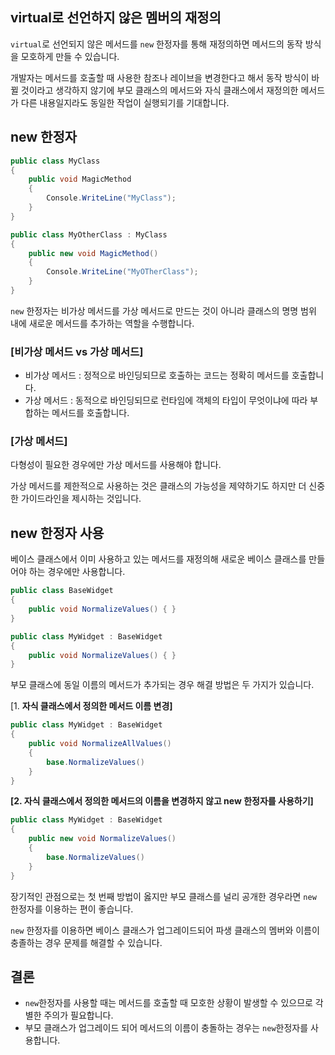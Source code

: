 ## virtual로 선언하지 않은 멤버의 재정의

`virtual`로 선언되지 않은 메서드를 `new` 한정자를 통해 재정의하면 메서드의 동작 방식을 모호하게 만들 수 있습니다.

개발자는 메서드를 호출할 때 사용한 참조나 레이브을 변경한다고 해서 동작 방식이 바뀔 것이라고 생각하지 않기에 부모 클래스의 메서드와 자식 클래스에서 재정의한 메서드가 다른 내용일지라도  동일한 작업이 실행되기를 기대합니다.

## new 한정자

```csharp
public class MyClass
{
	public void MagicMethod
	{
		Console.WriteLine("MyClass");
	}
}

public class MyOtherClass : MyClass
{
	public new void MagicMethod()
	{
		Console.WriteLine("MyOTherClass");
	}
}

```

`new` 한정자는 비가상 메서드를 가상 메서드로 만드는 것이 아니라 클래스의 명명 범위 내에 새로운 메서드를 추가하는 역할을 수행합니다.

### [비가상 메서드 vs 가상 메서드]

- 비가상 메서드 : 정적으로 바인딩되므로 호출하는 코드는 정확히 메서드를 호출합니다.
- 가상 메서드 : 동적으로 바인딩되므로 런타임에 객체의 타입이 무엇이냐에 따라 부합하는 메서드를 호출합니다.

### [가상 메서드]

다형성이 필요한 경우에만 가상 메서드를 사용해야 합니다.

가상 메서드를 제한적으로 사용하는 것은 클래스의 가능성을 제약하기도 하지만 더 신중한 가이드라인을 제시하는 것입니다.

## new 한정자 사용

베이스 클래스에서 이미 사용하고 있는 메서드를 재정의해 새로운 베이스 클래스를 만들어야 하는 경우에만 사용합니다.

```csharp
public class BaseWidget
{
	public void NormalizeValues() { }
}

public class MyWidget : BaseWidget
{
	public void NormalizeValues() { }
}
```

부모 클래스에 동일 이름의 메서드가 추가되는 경우 해결 방법은 두 가지가 있습니다.

[1. **자식 클래스에서 정의한 메서드 이름 변경]**

```csharp
public class MyWidget : BaseWidget
{
	public void NormalizeAllValues()
	{
		base.NormalizeValues()
	}
}
```

**[2. 자식 클래스에서 정의한 메서드의 이름을 변경하지 않고 new 한정자를 사용하기]**

```csharp
public class MyWidget : BaseWidget
{
	public new void NormalizeValues()
	{
		base.NormalizeValues()
	}
}
```

장기적인 관점으로는 첫 번째 방법이 옳지만 부모 클래스를 널리 공개한 경우라면 `new` 한정자를 이용하는 편이 좋습니다.

`new` 한정자를 이용하면 베이스 클래스가 업그레이드되어 파생 클래스의 멤버와 이름이 충졸하는 경우 문제를 해결할 수 있습니다.

## 결론

- `new`한정자를 사용할 때는 메서드를 호출할 때 모호한 상황이 발생할 수 있으므로 각별한 주의가 필요합니다.
- 부모 클래스가 업그레이드 되어 메서드의 이름이 충돌하는 경우는 `new`한정자를 사용합니다.
